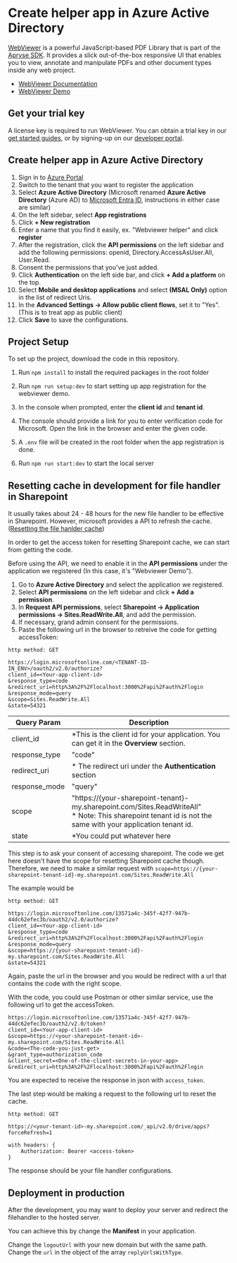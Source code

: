 # Create helper app in Azure Active Directory

[WebViewer](https://docs.apryse.com/web/guides/get-started) is a powerful JavaScript-based PDF Library that is part of the [Apryse SDK](https://apryse.com/). It provides a slick out-of-the-box responsive UI that enables you to view, annotate and manipulate PDFs and other document types inside any web project.

- [WebViewer Documentation](https://docs.apryse.com/web/guides/get-started)
- [WebViewer Demo](https://showcase.apryse.com/)

## Get your trial key

A license key is required to run WebViewer. You can obtain a trial key in our [get started guides](https://docs.apryse.com/web/guides/get-started), or by signing-up on our [developer portal](https://dev.apryse.com/).

## Create helper app in Azure Active Directory

1. Sign in to [Azure Portal](https://azure.microsoft.com/en-us/get-started/azure-portal/)
2. Switch to the tenant that you want to register the application
3. Select **Azure Active Directory** (Microsoft renamed **Azure Active Directory** (Azure AD) to [Microsoft Entra ID](https://learn.microsoft.com/en-us/entra/fundamentals/new-name), instructions in either case are similar)
4. On the left sidebar, select **App registrations**
5. Click **+ New registration**
6. Enter a name that you find it easily, ex. "Webviewer helper" and click **register**
7. After the registration, click the **API permissions** on the left sidebar and add the following permissions: openid, Directory.AccessAsUser.All, User.Read.
8. Consent the permissions that you've just added.
9. Click **Authentication** on the left side bar, and click **+ Add a platform** on the top.
10. Select **Mobile and desktop applications** and select **(MSAL Only)** option in the list of redirect Uris.
11. In the **Advanced Settings -> Allow public client flows**, set it to "Yes". (This is to treat app as public client)
12. Click **Save** to save the configurations.

## Project Setup

To set up the project, download the code in this repository.

1. Run `npm install` to install the required packages in the root folder

2. Run `npm run setup:dev` to start setting up app registration for the webviewer demo. 

3. In the console when prompted, enter the **client id** and **tenant id**.

4. The console should provide a link for you to enter verification code for Microsoft. Open the link in the browser and enter the given code.

5. A `.env` file will be created in the root folder when the app registration is done.

6. Run `npm run start:dev` to start the local server

## Resetting cache in development for file handler in Sharepoint

It usually takes about 24 - 48 hours for the new file handler to be effective in Sharepoint. However, microsoft provides a API to refresh the cache. ([Resetting the file hanlder cache](https://docs.microsoft.com/en-us/onedrive/developer/file-handlers/reset-cache?view=odsp-graph-online))

In order to get the access token for resetting Sharepoint cache, we can start from getting the code.

Before using the API, we need to enable it in the **API permissions** under the application we registered (In this case, it's "Webviewer Demo").

1. Go to **Azure Active Directory** and select the application we registered.
2. Select **API permissions** on the left sidebar and click **+ Add a permission**.
3. In **Request API permissions**, select **Sharepoint -> Application permissions -> Sites.ReadWrite.All**, and add the permission.
4. If necessary, grand admin consent for the permissions.
5. Paste the following url in the browser to retreive the code for getting accessToken:
```
http method: GET

https://login.microsoftonline.com/<TENANT-ID-IN_ENV>/oauth2/v2.0/authorize?
client_id=<Your-app-client-id>
&response_type=code
&redirect_uri=http%3A%2F%2Flocalhost:3000%2Fapi%2Fauth%2Flogin
&response_mode=query
&scope=Sites.ReadWrite.All
&state=54321
```
| Query Param  | Description |
| -----------  | ------------|
| client_id    | *This is the client id for your application. You can get it in the **Overview** section.|
| response_type| "code" |
|redirect_uri  |* The redirect uri under the **Authentication** section|
|response_mode |"query"|
|scope         |"https://{your-sharepoint-tenant}-my.sharepoint.com/Sites.ReadWriteAll" <br /> * Note: This sharepoint tenant id is not the same with your application tenant id. |
|state         |*You could put whatever here|

This step is to ask your consent of accessing sharepoint. The code we get here doesn't have the scope for resetting Sharepoint cache though.
Therefore, we need to make a similar request with `scope=https://{your-sharepoint-tenant-id}-my.sharepoint.com/Sites.ReadWrite.All`

The example would be 
```
http method: GET

https://login.microsoftonline.com/13571a4c-345f-42f7-947b-44dc62efec3b/oauth2/v2.0/authorize?
client_id=<Your-app-client-id>
&response_type=code
&redirect_uri=http%3A%2F%2Flocalhost:3000%2Fapi%2Fauth%2Flogin
&response_mode=query
&scope=https://{your-sharepoint-tenant-id}-my.sharepoint.com/Sites.ReadWrite.All
&state=54321
```

Again, paste the url in the browser and you would be redirect with a url that contains the code with the right scope.

With the code, you could use Postman or other similar service, use the following url to get the accessToken.

```
https://login.microsoftonline.com/13571a4c-345f-42f7-947b-44dc62efec3b/oauth2/v2.0/token?
client_id=<Your-app-client-id>
&scope=https://<your-sharepoint-tenant-id>-my.sharepoint.com/Sites.ReadWrite.All
&code=<The-code-you-just-get>
&grant_type=authorization_code
&client_secret=<One-of-the-client-secrets-in-your-app>
&redirect_uri=http%3A%2F%2Flocalhost:3000%2Fapi%2Fauth%2Flogin
```

You are expected to receive the response in json with `access_token`.

The last step would be making a request to the following url to reset the cache.

```
http method: GET

https://<your-tenant-id>-my.sharepoint.com/_api/v2.0/drive/apps?forceRefresh=1

with headers: {
    Authorization: Bearer <access-token>
}
```

The response should be your file handler configurations.


## Deployment in production
After the development, you may want to deploy your server and redirect the filehandler to the hosted server.

You can achieve this by change the **Manifest** in your application.

Change the `logoutUrl` with your new domain but with the same path. Change the `url` in the object of the array `replyUrlsWithType`.


